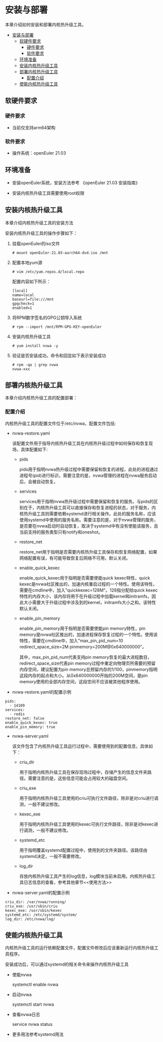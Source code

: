 # 安装与部署
本章介绍如何安装和部署内核热升级工具。

<!-- TOC -->
- [安装与部署](#安装与部署)
  - [软硬件要求](#软硬件要求)
    - [硬件要求](#硬件要求)
    - [软件要求](#软件要求)
  - [环境准备](#环境准备)
  - [安装内核热升级工具](#安装内核热升级工具)
  - [部署内核热升级工具](#部署内核热升级工具)
    - [配置介绍](#配置介绍)
  - [使能内核热升级工具](#使能内核热升级工具)
<!-- /TOC -->

## 软硬件要求

### 硬件要求

-   当前仅支持arm64架构

### 软件要求

-   操作系统：openEuler 21.03

## 环境准备

-   安装openEuler系统，安装方法参考 《openEuler 21.03 安装指南》

-   安装内核热升级工具需要使用root权限

## 安装内核热升级工具

本章介绍内核热升级工具的安装方法

安装内核热升级工具的操作步骤如下：

1.  挂载openEuler的iso文件

    ```
    # mount openEuler-21.03-aarch64-dvd.iso /mnt
    ```

2.  配置本地yum源

    ```
    # vim /etc/yum.repos.d/local.repo
    ```

    配置内容如下所示：

    ```
    [local]
    name=local
    baseurl=file:///mnt
    gpgcheck=1
    enabled=1
    ```

3.  将RPM数字签名的GPG公钥导入系统

    ```
    # rpm --import /mnt/RPM-GPG-KEY-openEuler
    ```


4. 安装内核热升级工具

    ```
    # yum install nvwa -y
    ```

5.  验证是否安装成功。命令和回显如下表示安装成功

    ```
    # rpm -qa | grep nvwa
    nvwa-xxx
    ```


## 部署内核热升级工具

本章介绍内核热升级工具的配置部署：

### 配置介绍

内核热升级工具的配置文件位于/etc/nvwa，配置文件包括:
- nvwa-restore.yaml

    该配置文件用于指导内核热升级工具在内核热升级过程中如何保存和恢复现场，具体配置如下:

    + pids

        pids用于指明nvwa热升级过程中需要保留和恢复的进程，此处的进程通过进程号(pid)进行标识，需要注意的是，nvwa管理的进程在nvwa服务启动后，会被自动恢复。
    
    + services
    
        services用于指明nvwa热升级过程中需要保留和恢复的服务。与pids的区别在于，内核热升级工具可以直接保存和恢复进程的状态，对于服务，内核热升级工具则需要依赖systemd进行相关操作。此处的服务名称，应该使用systemd中使用的服务名称。需要注意的是，对于nvwa管理的服务，是否要在nvwa启动时自动恢复，取决于systemd中有没有使能该服务，且当前支持的服务类型只有notify和oneshot。
    
    + restore_net

        restore_net用于指明是否需要内核热升级工具保存和恢复网络配置，如果网络配置有误，有可能导致恢复后网络不可用，默认关闭。
    
    + enable_quick_kexec

        enable_quick_kexec用于指明是否需要使能quick kexec特性，quick kexec是nvwa社区推出的，加速内核重启过程的一个特性。使用该特性，需要在cmdline中，加入"quickkexec=128M"。128指分配给quick kexec特性的内存大小，该内存将用于在升级过程中加载kernel和initramfs，因此大小需要大于升级过程中涉及到的kernel，initramfs大小之和。该特性默认关闭。
    
    + enable_pin_memory

        enable_pin_memory用于指明是否需要使能pin memory特性，pin memory是nvwa社区推出的，加速进程保存恢复过程的一个特性。使用该特性，需要在cmdline中，加入"max_pin_pid_num=10  redirect_space_size=2M pinmemory=200M@0x640000000"。

        其中，max_pin_pid_num代表支持pin memory恢复的最大进程数目，redirect_space_size代表pin memory过程中重定向物理页所需要的预留内存空间，建议配置为pin memory总预留内存的1/100，pinmemory指明这段内存的起点和大小。从0x640000000开始的200M空间，是pin memory使用的全部内存空间，这段空间不应该被其他程序使用。

- nvwa-restore.yaml的配置示例
```
pids:
  - 14109
services:
  - redis
restore_net: false
enable_quick_kexec: true
enable_pin_memory: true
```

- nvwa-server.yaml

    该文件包含了内核热升级工具运行过程中，需要使用到的配置信息，具体如下：
    
    + criu_dir

        用于指明内核热升级工具在保存现场过程中，存储产生的信息文件夹路径。需要注意的是，这些信息可能会占用较大的磁盘空间。

    + criu_exe

        用于指明内核热升级工具使用的criu可执行文件路径，除非是对criu进行调测，一般不建议修改。
    
    + kexec_exe

        用于指明内核热升级工具使用的kexec可执行文件路径，除非是对kexec进行调测，一般不建议修改。
    
    + systemd_etc

        用于指明覆盖systemd配置过程中，使用到的文件夹路径。该路径由systemd决定，一般不需要修改。
    
    + log_dir

        存放内核热升级工具产生的log信息，log模块当前未启用。内核热升级工具日志信息的查看，参考其他章节<<使用方法>>

- nvwa-server.yaml的配置示例

```
criu_dir: /var/nvwa/running/
criu_exe: /usr/sbin/criu
kexec_exe: /usr/sbin/kexec
systemd_etc: /etc/systemd/system/
log_dir: /etc/nvwa/log/
```

## 使能内核热升级工具

内核热升级工具的运行依赖配置文件，配置文件修改后应该重新运行内核热升级工具程序。

安装成功后，可以通过systemd的相关命令来操作内核热升级工具

+ 使能nvwa
  
    systemctl enable nvwa

+ 启动nvwa
  
    systemctl start nvwa
 
+ 查看nvwa日志

    service nvwa status

+ 更多用法参考systemd用法
